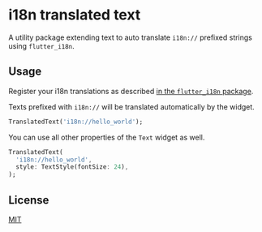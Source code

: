 # i18n translated text

A utility package extending text to auto translate `i18n://` prefixed strings using `flutter_i18n`.

## Usage

Register your i18n translations as described [in the `flutter_i18n` package](https://pub.dev/packages/flutter_i18n).

Texts prefixed with `i18n://` will be translated automatically by the widget.

```dart
TranslatedText('i18n://hello_world');
```

You can use all other properties of the `Text` widget as well.

```dart
TranslatedText(
  'i18n://hello_world',
  style: TextStyle(fontSize: 24),
);
```

## License

[MIT](LICENSE)
